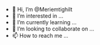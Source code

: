 - 👋 Hi, I’m @Meriemtighilt
- 👀 I’m interested in ...
- 🌱 I’m currently learning ...
- 💞️ I’m looking to collaborate on ...
- 📫 How to reach me ...

<!---
Meriemtighilt/Meriemtighilt is a ✨ special ✨ repository because its `README.md` (this file) appears on your GitHub profile.
You can click the Preview link to take a look at your changes.
--->
